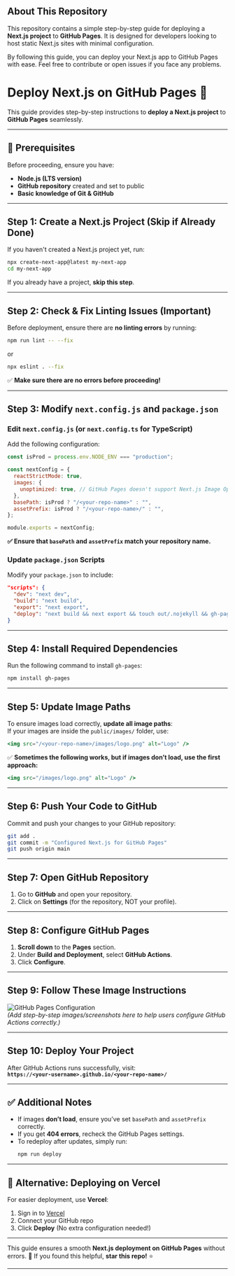 ## About This Repository

This repository contains a simple step-by-step guide for deploying a **Next.js project** to **GitHub Pages**. It is designed for developers looking to host static Next.js sites with minimal configuration.

By following this guide, you can deploy your Next.js app to GitHub Pages with ease. Feel free to contribute or open issues if you face any problems.

# Deploy Next.js on GitHub Pages 🚀

This guide provides step-by-step instructions to **deploy a Next.js project** to **GitHub Pages** seamlessly.

---

## 🚀 Prerequisites

Before proceeding, ensure you have:

- **Node.js (LTS version)**
- **GitHub repository** created and set to public
- **Basic knowledge of Git & GitHub**

---

## Step 1: Create a Next.js Project (Skip if Already Done)

If you haven't created a Next.js project yet, run:

```sh
npx create-next-app@latest my-next-app
cd my-next-app
```

If you already have a project, **skip this step**.

---

## Step 2: Check & Fix Linting Issues (Important)

Before deployment, ensure there are **no linting errors** by running:

```sh
npm run lint -- --fix
```

or

```sh
npx eslint . --fix
```

✅ **Make sure there are no errors before proceeding!**

---

## Step 3: Modify `next.config.js` and `package.json`

### Edit `next.config.js` (or `next.config.ts` for TypeScript)

Add the following configuration:

```js
const isProd = process.env.NODE_ENV === "production";

const nextConfig = {
  reactStrictMode: true,
  images: {
    unoptimized: true, // GitHub Pages doesn't support Next.js Image Optimization
  },
  basePath: isProd ? "/<your-repo-name>" : "",
  assetPrefix: isProd ? "/<your-repo-name>/" : "",
};

module.exports = nextConfig;
```

**✅ Ensure that `basePath` and `assetPrefix` match your repository name.**

### Update `package.json` Scripts

Modify your `package.json` to include:

```json
"scripts": {
  "dev": "next dev",
  "build": "next build",
  "export": "next export",
  "deploy": "next build && next export && touch out/.nojekyll && gh-pages -d out"
}
```

---

## Step 4: Install Required Dependencies

Run the following command to install `gh-pages`:

```sh
npm install gh-pages
```

---

## Step 5: Update Image Paths

To ensure images load correctly, **update all image paths**:  
If your images are inside the `public/images/` folder, use:

```jsx
<img src="/<your-repo-name>/images/logo.png" alt="Logo" />
```

✅ **Sometimes the following works, but if images don’t load, use the first approach:**

```jsx
<img src="/images/logo.png" alt="Logo" />
```

---

## Step 6: Push Your Code to GitHub

Commit and push your changes to your GitHub repository:

```sh
git add .
git commit -m "Configured Next.js for GitHub Pages"
git push origin main
```

---

## Step 7: Open GitHub Repository

1. Go to **GitHub** and open your repository.
2. Click on **Settings** (for the repository, NOT your profile).

---

## Step 8: Configure GitHub Pages

1. **Scroll down** to the **Pages** section.
2. Under **Build and Deployment**, select **GitHub Actions**.
3. Click **Configure**.

---

## Step 9: Follow These Image Instructions

![GitHub Pages Configuration](https://example.com/your-image-link.png)  
_(Add step-by-step images/screenshots here to help users configure GitHub Actions correctly.)_

---

## Step 10: Deploy Your Project

After GitHub Actions runs successfully, visit:  
**`https://<your-username>.github.io/<your-repo-name>/`**

---

## ✅ Additional Notes

- If images **don’t load**, ensure you’ve set `basePath` and `assetPrefix` correctly.
- If you get **404 errors**, recheck the GitHub Pages settings.
- To redeploy after updates, simply run:
  ```sh
  npm run deploy
  ```

---

## 📌 Alternative: Deploying on Vercel

For easier deployment, use **Vercel**:

1. Sign in to [Vercel](https://vercel.com/)
2. Connect your GitHub repo
3. Click **Deploy** (No extra configuration needed!)

---

This guide ensures a smooth **Next.js deployment on GitHub Pages** without errors. 🚀 If you found this helpful, **star this repo!** ⭐

---
